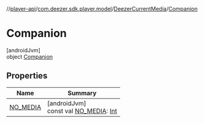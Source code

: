 //[player-api](../../../../index.md)/[com.deezer.sdk.player.model](../../index.md)/[DeezerCurrentMedia](../index.md)/[Companion](index.md)

# Companion

[androidJvm]\
object [Companion](index.md)

## Properties

| Name                           | Summary                                                                                                                               |
| ------------------------------ | ------------------------------------------------------------------------------------------------------------------------------------- |
| [NO_MEDIA](-n-o_-m-e-d-i-a.md) | [androidJvm]<br/>const val [NO_MEDIA](-n-o_-m-e-d-i-a.md): [Int](https://kotlinlang.org/api/latest/jvm/stdlib/kotlin/-int/index.html) |
